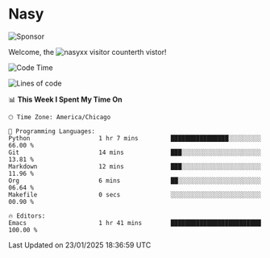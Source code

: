 # Nasy

<!--
<p align="center">
<img height="200" src="https://github-readme-stats.vercel.app/api?username=nasyxx&count_private=true&show_icons=true&theme=dracula&include_all_commits=true"/>
<img height="200" src="https://github-readme-stats.vercel.app/api/top-langs/?username=nasyxx&theme=dracula&hide=html,jupyter+notebook&count_private=true&show_icons=true"/>
</p>

  
----------------
-->

![Sponsor](https://img.shields.io/static/v1.svg?label=Sponsor&message=%E2%9D%A4&logo=GitHub&style=flat&color=pink)
 
Welcome, the ![nasyxx visitor counter](https://count.getloli.com/get/@nasyxx?theme=rule34)th vistor!
 
<!--START_SECTION:waka-->
![Code Time](http://img.shields.io/badge/Code%20Time-4%2C731%20hrs%2022%20mins-blue)

![Lines of code](https://img.shields.io/badge/From%20Hello%20World%20I%27ve%20Written-6.3%20million%20lines%20of%20code-blue)

📊 **This Week I Spent My Time On** 

```text
🕑︎ Time Zone: America/Chicago

💬 Programming Languages: 
Python                   1 hr 7 mins         ████████████████░░░░░░░░░   66.00 % 
Git                      14 mins             ███░░░░░░░░░░░░░░░░░░░░░░   13.81 % 
Markdown                 12 mins             ███░░░░░░░░░░░░░░░░░░░░░░   11.96 % 
Org                      6 mins              ██░░░░░░░░░░░░░░░░░░░░░░░   06.64 % 
Makefile                 0 secs              ░░░░░░░░░░░░░░░░░░░░░░░░░   00.90 % 

🔥 Editors: 
Emacs                    1 hr 41 mins        █████████████████████████   100.00 % 
```


 Last Updated on 23/01/2025 18:36:59 UTC
<!--END_SECTION:waka-->

<!-- ![visitors](https://visitor-badge.laobi.icu/badge?page_id=nasyxx.nasyxx) -->
